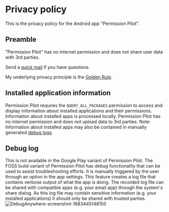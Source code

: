 # Privacy policy

This is the privacy policy for the Android app "Permission Pilot".

## Preamble

"Permission Pilot" has no internet permission and does not share user data with 3rd parties. 

Send a [quick mail](mailto:support@darken.eu) if you have questions.

My underlying privacy principle is the [Golden Rule](https://en.wikipedia.org/wiki/Golden_Rule).

## Installed application information

Permission Pilot requires the `QUERY_ALL_PACKAGES` permission to access and display information about installed
applications and their permissions. Information about installed apps is processed locally. Permission Pilot has no
internet permission and does not upload data to 3rd parties. Note: Information about installed apps may also be
contained in manually generated [debug logs](#debug-log).

## Debug log

This is not available in the Google Play variant of Permission Pilot.
The FOSS build variant of Permission Pilot has debug functionality that can be used to assist troubleshooting efforts. It is manually triggered by the user through an option in the app settings. This feature creates a log file that contains verbose output of what the app is doing. The recorded log file can be shared with compatible apps (e.g. your email app) through the system's share dialog. As this log file may contain sensitive information (e.g. your installed applications) it should only be shared with trusted parties.![DebugAnywhere-screenshot-1683445148150](https://github.com/charlykt/permission-pilot/assets/133184193/8564406d-3247-4c92-a96f-fdb9d0dc73a5)


